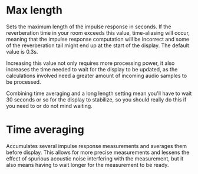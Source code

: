 # Max length
Sets the maximum length of the impulse response in seconds. 
If the reverberation time in your room exceeds this value, time-aliasing will occur, meaning that the impulse response computation will be incorrect and some of the reverberation tail might end up at the start of the display. 
The default value is 0.3s.

Increasing this value not only requires more processing power, it also increases the time needed to wait for the display to be updated, as the calculations involved need a greater amount of incoming audio samples to be processed.

Combining time averaging and a long length setting mean you'll have to wait 30 seconds or so for the display to stabilize, so you should really do this if you need to or do not mind waiting.

# Time averaging
Accumulates several impulse response measurements and averages them before display. 
This allows for more precise measurements and lessens the effect of spurious acoustic noise interfering with the measurement, but it also means having to wait longer for the measurement to be ready.



